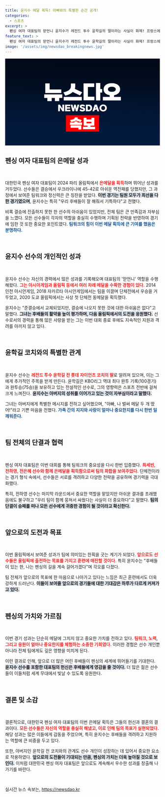 ```yaml
---
title: 윤지수 메달 획득! 아빠와의 특별한 순간 공개!
categories:
  - 스포츠
excerpt: >
  펜싱 여자 대표팀의 맏언니 윤지수가 레전드 투수 윤학길의 딸이라는 사실이 화제! 프랑스에서 열린 올림픽 펜싱 결승에서 은메달을 거머쥔 그녀의 뒷이야기와 감동적인 소감이 궁금하다!
feature_text: >
  펜싱 여자 대표팀의 맏언니 윤지수가 레전드 투수 윤학길의 딸이라는 사실이 화제! 프랑스에서 열린 올림픽 펜싱 결승에서 은메달을 거머쥔 그녀의 뒷이야기와 감동적인 소감이 궁금하다!
image: '/assets/img/newsdao_breakingnews.jpg'
---
```


<p><img src="/assets/img/newsdao_breakingnews.jpg" alt="pcversion 속보" /></p>

<h2 data-ke-size="size26">펜싱 여자 대표팀의 은메달 성과</h2>

<p data-ke-size="size16">&nbsp;</p> 

<p>대한민국 펜싱 여자 대표팀이 2024 파리 올림픽에서 <b><span style="color: #ee2323;">은메달을 획득</span></b>하며 뛰어난 성과를 거두었다. 선수들은 결승에서 우크라이나에 45-42로 아쉬운 역전패를 당했지만, 그 과정에서 보여준 팀워크와 정신력은 큰 칭찬을 받았다. <b><span style="background-color: #21538527;">이번 경기는 팀원 모두가 최선을 다한 경기였으며</span></b>, 윤지수는 특히 "우리 후배들이 잘 해줘서 기특하다"고 전했다.</p>

<p>비록 결승에 진출하지 못한 한 선수의 아쉬움이 있었지만, 전체 팀은 큰 만족감과 자부심을 느꼈다. 모든 선수들이 각자의 역할을 충실히 수행하며 기획된 전략을 반영하여 경기에 임한 것 또한 중요한 포인트였다. <b><span style="color: #1a5490;">팀워크의 힘이 이번 메달 획득에 큰 기여를 했음은 분명하다.</span></b> </p>

<p data-ke-size="size16">&nbsp;</p>

<h2 data-ke-size="size26">윤지수 선수의 개인적인 성과</h2>

<p data-ke-size="size16">&nbsp;</p>

<p>윤지수 선수는 자신의 경력에서 많은 성과를 기록해오며 대표팀의 '맏언니' 역할을 수행해왔다. <b><span style="color: #ee2323;">그는 아시아게임과 올림픽 등에서 여러 차례 메달을 수확한 경험이 있다.</span></b> 2014 인천 아시안게임, 2018 자카르타 아시안게임에서는 팀을 이끌며 단체전에서 우승을 거두었고, 2020 도쿄 올림픽에서는 사상 첫 단체전 동메달을 획득했다.</p>

<p>윤지수는 "준결승에서 교체되었지만, 결승에 나오지 못한 것에 대한 아쉬움은 없다"고 말했다. <b><span style="background-color: #21538527;">그녀는 후배들의 활약을 높이 평가하며, 다음 올림픽에서의 도전을 응원했다.</span></b> 선수로서의 경력을 통해 많은 사랑을 받는 그는 이번 대회 종료 후에도 지속적인 지원과 격려를 아끼지 않고 있다.</p>

<p data-ke-size="size16">&nbsp;</p>

<h2 data-ke-size="size26">윤학길 코치와의 특별한 관계</h2>

<p data-ke-size="size16">&nbsp;</p> 

<p>윤지수 선수는 <b><span style="color: #ee2323;">레전드 투수 윤학길 전 롯데 자이언츠 코치의 딸</span></b>로 알려져 있으며, 이는 그에게 추가적인 주목을 받게 만든다. 윤학길은 KBO리그 역대 최다 완투 기록(100경기)과 완투승(75승)을 보유하고 있는 전설적인 선수로, 그의 영향력은 스포츠 전반에 걸쳐 크게 느껴진다. <b><span style="background-color: #21538527;">윤지수는 아버지의 성취를 이어가고 있는 것이 자부심이라고 말했다.</span></b></p>

<p>그녀는 아버지에게 특별한 메시지를 전하고 싶어했으며, "아빠, 나 벌써 메달 두 개 땄어!"라고 기쁜 마음을 전했다. <b><span style="color: #1a5490;">가족 간의 지지와 사랑이 얼마나 중요한지를 다시 한번 일깨워준다.</span></b> </p>

<p data-ke-size="size16">&nbsp;</p>

<h2 data-ke-size="size26">팀 전체의 단결과 협력</h2>

<p data-ke-size="size16">&nbsp;</p> 

<p>펜싱 여자 대표팀은 이번 대회를 통해 팀워크의 중요성을 다시 한번 입증했다. <b><span style="color: #ee2323;">최세빈, 전하영, 전은혜 선수와 함께 은메달을 획득함으로써 팀의 화합을 보여주었다.</span></b> 단체전이라는 경기 형식 속에서, 선수들은 서로를 격려하고 다양한 전략을 공유하며 경기력을 극대화했다.</p>

<p>특히, 전하영 선수는 마지막 라운드에서 중요한 역할을 맡았지만 아쉬운 결과를 초래했음에도 불구하고 "우리 팀이 함께 뭉쳐서 싸웠다는 사실이 더 중요하다"고 말했다. <b><span style="background-color: #21538527;">팀의 단결이 승패를 떠나 모든 선수에게 귀중한 경험이 될 것이라고 확신한다.</span></b></p>

<p data-ke-size="size16">&nbsp;</p>

<h2 data-ke-size="size26">앞으로의 도전과 목표</h2>

<p data-ke-size="size16">&nbsp;</p> 

<p>이번 올림픽에서 보여준 성과가 팀에 의미있는 한획을 긋는 계기가 되었다. <b><span style="color: #ee2323;">앞으로도 선수들은 올림픽에 출전하는 목표를 가지고 훈련에 매진할 것이다.</span></b> 특히 윤지수는 "후배들이 있는 한, 나는 펜싱의 길을 계속 걸어가겠다"며 각오를 다졌다.</p>

<p>팀 전체가 앞으로의 목표에 한 마음으로 나아가고 있다는 느낌은 최근 훈련에서도 더욱 강하게 드러난다. <b><span style="background-color: #21538527;">이들이 보여줄 앞으로의 경기들에 대한 기대감은 하루가 다르게 커져가고 있다.</span></b></p>

<p data-ke-size="size16">&nbsp;</p>

<h2 data-ke-size="size26">펜싱의 가치와 가르침</h2>

<p data-ke-size="size16">&nbsp;</p> 

<p>이번 경기 성과는 단순히 메달에 그치지 않고 중요한 가치를 전하고 있다. <b><span style="color: #ee2323;">팀워크, 노력, 그리고 응원이 얼마나 중요한지를 체험하는 소중한 기회였다.</span></b> 이러한 경험은 선수 개인뿐 아니라 전체 팀에게도 깊은 영향을 미치게 된다.</p>

<p>이런 결과로 인해, 앞으로 더 많은 어린 후배들이 펜싱의 세계에 뛰어들기를 기대한다. <b><span style="background-color: #21538527;">윤지수 선수를 포함한 대표팀의 헌신은 후배들에게 영감을 줄 것이다.</span></b> 더 많은 젊은 선수들이 이들처럼 세계 무대에서 빛날 수 있도록 응원한다. </p>

<p data-ke-size="size16">&nbsp;</p>

<h2 data-ke-size="size26">결론 및 소감</h2>

<p data-ke-size="size16">&nbsp;</p> 

<p>결론적으로, 대한민국 펜싱 여자 대표팀의 이번 은메달 획득은 그들의 헌신과 결혼의 결과이다. <b><span style="color: #ee2323;">모든 선수들은 자신의 역할을 충실히 해냈고, 이로 인해 팀의 목표가 실현되었다.</span></b> 해당 성과는 많은 이들에게 감동을 주었으며, 특히 윤지수는 후배들을 격려하고 지원하는 역할에 큰 비중을 두고 있다.</p>

<p>또한, 아버지인 윤학길 전 코치와의 관계도 선수 개인이 성장하는 데 있어서 중요한 요소로 작용하였다. <b><span style="background-color: #21538527;">앞으로의 도전들이 기대되는 만큼, 펜싱의 가치는 더욱 높아질 것으로 보인다.</span></b> 이처럼 대한민국 펜싱 여자 대표팀은 앞으로도 계속해서 우수한 성과를 창출해 나가기를 바란다.  </p>

<p data-ke-size="size16">&nbsp;</p>
실시간 뉴스 속보는, <a href="https://newsdao.kr" rel="dofollow">https://newsdao.kr</a>


